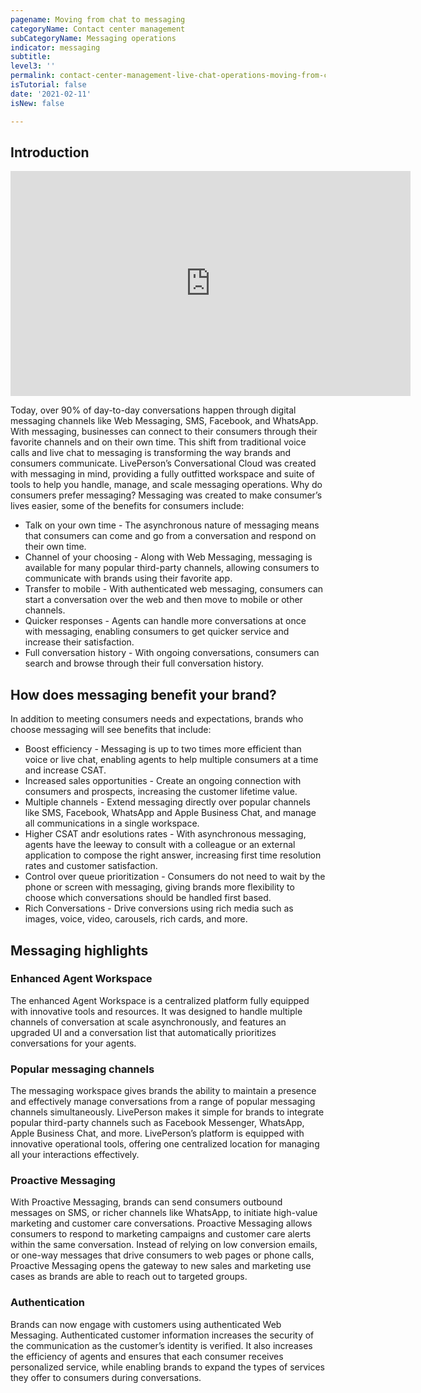 ```yaml
---
pagename: Moving from chat to messaging
categoryName: Contact center management
subCategoryName: Messaging operations
indicator: messaging
subtitle:
level3: ''
permalink: contact-center-management-live-chat-operations-moving-from-chat-to-messaging.html
isTutorial: false
date: '2021-02-11'
isNew: false

---
```


## Introduction

<iframe style="max-width: 750px;" src="https://player.vimeo.com/video/489386309?autoplay=1&loop=1&title=0&byline=0&portrait=0" width="640" height="360" frameborder="0" allow="autoplay; fullscreen" allowfullscreen></iframe>

Today, over 90% of day-to-day conversations happen through digital messaging channels like Web Messaging, SMS, Facebook, and WhatsApp. With messaging, businesses can connect to their consumers through their favorite channels and on their own time. This shift from traditional voice calls and live chat to messaging is transforming the way brands and consumers communicate. LivePerson’s Conversational Cloud was created with messaging in mind, providing a fully outfitted workspace and suite of tools to help you handle, manage, and scale messaging operations. 
Why do consumers prefer messaging?
Messaging was created to make consumer’s lives easier, some of the benefits for consumers include: 

* Talk on your own time - The asynchronous nature of messaging means that consumers can come and go from a conversation and respond on their own time. 
* Channel of your choosing - Along with Web Messaging, messaging is available for many popular third-party channels, allowing consumers to communicate with brands using their favorite app.
* Transfer to mobile - With authenticated web messaging, consumers can start a conversation over the web and then move to mobile or other channels. 
* Quicker responses - Agents can handle more conversations at once with messaging, enabling consumers to get quicker service and increase their satisfaction. 
* Full conversation history - With ongoing conversations, consumers can search and browse through their full conversation history. 

## How does messaging benefit your brand?
In addition to meeting consumers needs and expectations, brands who choose messaging will see benefits that include:
* Boost efficiency - Messaging is up to two times more efficient than voice or live chat, enabling agents to help multiple consumers at a time and increase CSAT. 
* Increased sales opportunities - Create an ongoing connection with consumers and prospects, increasing the customer lifetime value.
* Multiple channels - Extend messaging directly over popular channels like SMS, Facebook, WhatsApp and Apple Business Chat, and manage all communications in a single workspace.
* Higher CSAT andr esolutions rates - With asynchronous messaging, agents have the leeway to consult with a colleague or an external application to compose the right answer, increasing first time resolution rates and customer satisfaction.
* Control over queue prioritization - Consumers do not need to wait by the phone or screen with messaging, giving brands more flexibility to choose which conversations should be handled first based.
* Rich Conversations - Drive conversions using rich media such as images, voice, video, carousels, rich cards, and more.

## Messaging highlights 

### Enhanced Agent Workspace 
The enhanced Agent Workspace is a centralized platform fully equipped with innovative tools and resources. It was designed to handle multiple channels of conversation at scale asynchronously, and features an upgraded UI and a conversation list that automatically prioritizes conversations for your agents.

### Popular messaging channels 
The messaging workspace gives brands the ability to maintain a presence and effectively manage conversations from a range of popular messaging channels simultaneously. LivePerson makes it simple for brands to integrate popular third-party channels such as Facebook Messenger, WhatsApp, Apple Business Chat, and more. LivePerson’s platform is equipped with innovative operational tools, offering one centralized location for managing all your interactions effectively.

### Proactive Messaging
With Proactive Messaging, brands can send consumers outbound messages on SMS, or richer channels like WhatsApp, to initiate high-value marketing and customer care conversations. Proactive Messaging allows consumers to respond to marketing campaigns and customer care alerts within the same conversation. Instead of relying on low conversion emails, or one-way messages that drive consumers to web pages or phone calls, Proactive Messaging opens the gateway to new sales and marketing use cases as brands are able to reach out to targeted groups. 

### Authentication
Brands can now engage with customers using authenticated Web Messaging. Authenticated customer information increases the security of the communication as the customer’s identity is verified. It also increases the efficiency of agents and ensures that each consumer receives personalized service, while enabling brands to expand the types of services they offer to consumers during conversations. 
